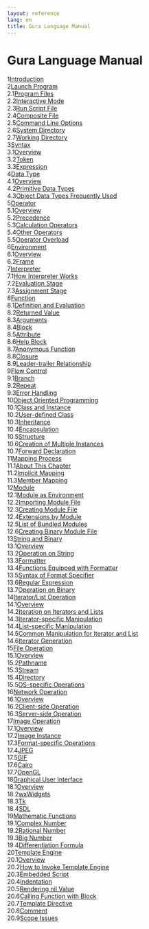 ```yaml
---
layout: reference
lang: en
title: Gura Language Manual
---
```


<h1>Gura Language Manual</h1>

<div><span class="toc-index-1">1</span><a href="chapter-01.html#anchor-1">Introduction</a></div>
<div><span class="toc-index-1">2</span><a href="chapter-02.html#anchor-2">Launch Program</a></div>
<div><span class="toc-index-2">2.1</span><a href="chapter-02.html#anchor-2-1">Program Files</a></div>
<div><span class="toc-index-2">2.2</span><a href="chapter-02.html#anchor-2-2">Interactive Mode</a></div>
<div><span class="toc-index-2">2.3</span><a href="chapter-02.html#anchor-2-3">Run Script File</a></div>
<div><span class="toc-index-2">2.4</span><a href="chapter-02.html#anchor-2-4">Composite File</a></div>
<div><span class="toc-index-2">2.5</span><a href="chapter-02.html#anchor-2-5">Command Line Options</a></div>
<div><span class="toc-index-2">2.6</span><a href="chapter-02.html#anchor-2-6">System Directory</a></div>
<div><span class="toc-index-2">2.7</span><a href="chapter-02.html#anchor-2-7">Working Directory</a></div>
<div><span class="toc-index-1">3</span><a href="chapter-03.html#anchor-3">Syntax</a></div>
<div><span class="toc-index-2">3.1</span><a href="chapter-03.html#anchor-3-1">Overview</a></div>
<div><span class="toc-index-2">3.2</span><a href="chapter-03.html#anchor-3-2">Token</a></div>
<div><span class="toc-index-2">3.3</span><a href="chapter-03.html#anchor-3-3">Expression</a></div>
<div><span class="toc-index-1">4</span><a href="chapter-04.html#anchor-4">Data Type</a></div>
<div><span class="toc-index-2">4.1</span><a href="chapter-04.html#anchor-4-1">Overview</a></div>
<div><span class="toc-index-2">4.2</span><a href="chapter-04.html#anchor-4-2">Primitive Data Types</a></div>
<div><span class="toc-index-2">4.3</span><a href="chapter-04.html#anchor-4-3">Object Data Types Frequently Used</a></div>
<div><span class="toc-index-1">5</span><a href="chapter-05.html#anchor-5">Operator</a></div>
<div><span class="toc-index-2">5.1</span><a href="chapter-05.html#anchor-5-1">Overview</a></div>
<div><span class="toc-index-2">5.2</span><a href="chapter-05.html#anchor-5-2">Precedence</a></div>
<div><span class="toc-index-2">5.3</span><a href="chapter-05.html#anchor-5-3">Calculation Operators</a></div>
<div><span class="toc-index-2">5.4</span><a href="chapter-05.html#anchor-5-4">Other Operators</a></div>
<div><span class="toc-index-2">5.5</span><a href="chapter-05.html#anchor-5-5">Operator Overload</a></div>
<div><span class="toc-index-1">6</span><a href="chapter-06.html#anchor-6">Environment</a></div>
<div><span class="toc-index-2">6.1</span><a href="chapter-06.html#anchor-6-1">Overview</a></div>
<div><span class="toc-index-2">6.2</span><a href="chapter-06.html#anchor-6-2">Frame</a></div>
<div><span class="toc-index-1">7</span><a href="chapter-07.html#anchor-7">Interpreter</a></div>
<div><span class="toc-index-2">7.1</span><a href="chapter-07.html#anchor-7-1">How Interpreter Works</a></div>
<div><span class="toc-index-2">7.2</span><a href="chapter-07.html#anchor-7-2">Evaluation Stage</a></div>
<div><span class="toc-index-2">7.3</span><a href="chapter-07.html#anchor-7-3">Assignment Stage</a></div>
<div><span class="toc-index-1">8</span><a href="chapter-08.html#anchor-8">Function</a></div>
<div><span class="toc-index-2">8.1</span><a href="chapter-08.html#anchor-8-1">Definition and Evaluation</a></div>
<div><span class="toc-index-2">8.2</span><a href="chapter-08.html#anchor-8-2">Returned Value</a></div>
<div><span class="toc-index-2">8.3</span><a href="chapter-08.html#anchor-8-3">Arguments</a></div>
<div><span class="toc-index-2">8.4</span><a href="chapter-08.html#anchor-8-4">Block</a></div>
<div><span class="toc-index-2">8.5</span><a href="chapter-08.html#anchor-8-5">Attribute</a></div>
<div><span class="toc-index-2">8.6</span><a href="chapter-08.html#anchor-8-6">Help Block</a></div>
<div><span class="toc-index-2">8.7</span><a href="chapter-08.html#anchor-8-7">Anonymous Function</a></div>
<div><span class="toc-index-2">8.8</span><a href="chapter-08.html#anchor-8-8">Closure</a></div>
<div><span class="toc-index-2">8.9</span><a href="chapter-08.html#anchor-8-9">Leader-trailer Relationship</a></div>
<div><span class="toc-index-1">9</span><a href="chapter-09.html#anchor-9">Flow Control</a></div>
<div><span class="toc-index-2">9.1</span><a href="chapter-09.html#anchor-9-1">Branch</a></div>
<div><span class="toc-index-2">9.2</span><a href="chapter-09.html#anchor-9-2">Repeat</a></div>
<div><span class="toc-index-2">9.3</span><a href="chapter-09.html#anchor-9-3">Error Handling</a></div>
<div><span class="toc-index-1">10</span><a href="chapter-10.html#anchor-10">Object Oriented Programming</a></div>
<div><span class="toc-index-2">10.1</span><a href="chapter-10.html#anchor-10-1">Class and Instance</a></div>
<div><span class="toc-index-2">10.2</span><a href="chapter-10.html#anchor-10-2">User-defined Class</a></div>
<div><span class="toc-index-2">10.3</span><a href="chapter-10.html#anchor-10-3">Inheritance</a></div>
<div><span class="toc-index-2">10.4</span><a href="chapter-10.html#anchor-10-4">Encapsulation</a></div>
<div><span class="toc-index-2">10.5</span><a href="chapter-10.html#anchor-10-5">Structure</a></div>
<div><span class="toc-index-2">10.6</span><a href="chapter-10.html#anchor-10-6">Creation of Multiple Instances</a></div>
<div><span class="toc-index-2">10.7</span><a href="chapter-10.html#anchor-10-7">Forward Declaration</a></div>
<div><span class="toc-index-1">11</span><a href="chapter-11.html#anchor-11">Mapping Process</a></div>
<div><span class="toc-index-2">11.1</span><a href="chapter-11.html#anchor-11-1">About This Chapter</a></div>
<div><span class="toc-index-2">11.2</span><a href="chapter-11.html#anchor-11-2">Implicit Mapping</a></div>
<div><span class="toc-index-2">11.3</span><a href="chapter-11.html#anchor-11-3">Member Mapping</a></div>
<div><span class="toc-index-1">12</span><a href="chapter-12.html#anchor-12">Module</a></div>
<div><span class="toc-index-2">12.1</span><a href="chapter-12.html#anchor-12-1">Module as Environment</a></div>
<div><span class="toc-index-2">12.2</span><a href="chapter-12.html#anchor-12-2">Importing Module File</a></div>
<div><span class="toc-index-2">12.3</span><a href="chapter-12.html#anchor-12-3">Creating Module File</a></div>
<div><span class="toc-index-2">12.4</span><a href="chapter-12.html#anchor-12-4">Extensions by Module</a></div>
<div><span class="toc-index-2">12.5</span><a href="chapter-12.html#anchor-12-5">List of Bundled Modules</a></div>
<div><span class="toc-index-2">12.6</span><a href="chapter-12.html#anchor-12-6">Creating Binary Module File</a></div>
<div><span class="toc-index-1">13</span><a href="chapter-13.html#anchor-13">String and Binary</a></div>
<div><span class="toc-index-2">13.1</span><a href="chapter-13.html#anchor-13-1">Overview</a></div>
<div><span class="toc-index-2">13.2</span><a href="chapter-13.html#anchor-13-2">Operation on String</a></div>
<div><span class="toc-index-2">13.3</span><a href="chapter-13.html#anchor-13-3">Formatter</a></div>
<div><span class="toc-index-2">13.4</span><a href="chapter-13.html#anchor-13-4">Functions Equipped with Formatter</a></div>
<div><span class="toc-index-2">13.5</span><a href="chapter-13.html#anchor-13-5">Syntax of Format Specifier</a></div>
<div><span class="toc-index-2">13.6</span><a href="chapter-13.html#anchor-13-6">Regular Expression</a></div>
<div><span class="toc-index-2">13.7</span><a href="chapter-13.html#anchor-13-7">Operation on Binary</a></div>
<div><span class="toc-index-1">14</span><a href="chapter-14.html#anchor-14">Iterator/List Operation</a></div>
<div><span class="toc-index-2">14.1</span><a href="chapter-14.html#anchor-14-1">Overview</a></div>
<div><span class="toc-index-2">14.2</span><a href="chapter-14.html#anchor-14-2">Iteration on Iterators and Lists</a></div>
<div><span class="toc-index-2">14.3</span><a href="chapter-14.html#anchor-14-3">Iterator-specific Manipulation</a></div>
<div><span class="toc-index-2">14.4</span><a href="chapter-14.html#anchor-14-4">List-specific Manipulation</a></div>
<div><span class="toc-index-2">14.5</span><a href="chapter-14.html#anchor-14-5">Common Manipulation for Iterator and List</a></div>
<div><span class="toc-index-2">14.6</span><a href="chapter-14.html#anchor-14-6">Iterator Generation</a></div>
<div><span class="toc-index-1">15</span><a href="chapter-15.html#anchor-15">File Operation</a></div>
<div><span class="toc-index-2">15.1</span><a href="chapter-15.html#anchor-15-1">Overview</a></div>
<div><span class="toc-index-2">15.2</span><a href="chapter-15.html#anchor-15-2">Pathname</a></div>
<div><span class="toc-index-2">15.3</span><a href="chapter-15.html#anchor-15-3">Stream</a></div>
<div><span class="toc-index-2">15.4</span><a href="chapter-15.html#anchor-15-4">Directory</a></div>
<div><span class="toc-index-2">15.5</span><a href="chapter-15.html#anchor-15-5">OS-specific Operations</a></div>
<div><span class="toc-index-1">16</span><a href="chapter-16.html#anchor-16">Network Operation</a></div>
<div><span class="toc-index-2">16.1</span><a href="chapter-16.html#anchor-16-1">Overview</a></div>
<div><span class="toc-index-2">16.2</span><a href="chapter-16.html#anchor-16-2">Client-side Operation</a></div>
<div><span class="toc-index-2">16.3</span><a href="chapter-16.html#anchor-16-3">Server-side Operation</a></div>
<div><span class="toc-index-1">17</span><a href="chapter-17.html#anchor-17">Image Operation</a></div>
<div><span class="toc-index-2">17.1</span><a href="chapter-17.html#anchor-17-1">Overview</a></div>
<div><span class="toc-index-2">17.2</span><a href="chapter-17.html#anchor-17-2">Image Instance</a></div>
<div><span class="toc-index-2">17.3</span><a href="chapter-17.html#anchor-17-3">Format-specific Operations</a></div>
<div><span class="toc-index-2">17.4</span><a href="chapter-17.html#anchor-17-4">JPEG</a></div>
<div><span class="toc-index-2">17.5</span><a href="chapter-17.html#anchor-17-5">GIF</a></div>
<div><span class="toc-index-2">17.6</span><a href="chapter-17.html#anchor-17-6">Cairo</a></div>
<div><span class="toc-index-2">17.7</span><a href="chapter-17.html#anchor-17-7">OpenGL</a></div>
<div><span class="toc-index-1">18</span><a href="chapter-18.html#anchor-18">Graphical User Interface</a></div>
<div><span class="toc-index-2">18.1</span><a href="chapter-18.html#anchor-18-1">Overview</a></div>
<div><span class="toc-index-2">18.2</span><a href="chapter-18.html#anchor-18-2">wxWidgets</a></div>
<div><span class="toc-index-2">18.3</span><a href="chapter-18.html#anchor-18-3">Tk</a></div>
<div><span class="toc-index-2">18.4</span><a href="chapter-18.html#anchor-18-4">SDL</a></div>
<div><span class="toc-index-1">19</span><a href="chapter-19.html#anchor-19">Mathematic Functions</a></div>
<div><span class="toc-index-2">19.1</span><a href="chapter-19.html#anchor-19-1">Complex Number</a></div>
<div><span class="toc-index-2">19.2</span><a href="chapter-19.html#anchor-19-2">Rational Number</a></div>
<div><span class="toc-index-2">19.3</span><a href="chapter-19.html#anchor-19-3">Big Number</a></div>
<div><span class="toc-index-2">19.4</span><a href="chapter-19.html#anchor-19-4">Differentiation Formula</a></div>
<div><span class="toc-index-1">20</span><a href="chapter-20.html#anchor-20">Template Engine</a></div>
<div><span class="toc-index-2">20.1</span><a href="chapter-20.html#anchor-20-1">Overview</a></div>
<div><span class="toc-index-2">20.2</span><a href="chapter-20.html#anchor-20-2">How to Invoke Template Engine</a></div>
<div><span class="toc-index-2">20.3</span><a href="chapter-20.html#anchor-20-3">Embedded Script</a></div>
<div><span class="toc-index-2">20.4</span><a href="chapter-20.html#anchor-20-4">Indentation</a></div>
<div><span class="toc-index-2">20.5</span><a href="chapter-20.html#anchor-20-5">Rendering nil Value</a></div>
<div><span class="toc-index-2">20.6</span><a href="chapter-20.html#anchor-20-6">Calling Function with Block</a></div>
<div><span class="toc-index-2">20.7</span><a href="chapter-20.html#anchor-20-7">Template Directive</a></div>
<div><span class="toc-index-2">20.8</span><a href="chapter-20.html#anchor-20-8">Comment</a></div>
<div><span class="toc-index-2">20.9</span><a href="chapter-20.html#anchor-20-9">Scope Issues</a></div>
<p />
